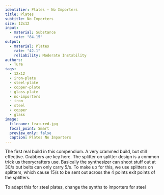 ```yaml
---
identifier: Plates – No Importers
title: Plates
subtitle: No Importers
size: 12x12
input:
  - material: Substance
    rate: "84.15"
output:
  - material: Plates
    rate: "42.1"
    reliability: Moderate Instability
authors:
  - Ture
tags:
  - 12x12
  - iron-plate
  - steel-plate
  - copper-plate
  - glass-plate
  - no-importers
  - iron
  - steel
  - copper
  - glass
image:
  filename: featured.jpg
  focal_point: Smart
  preview_only: false
  caption: Plates No Importers
---
```

The first real build in this compendium. A very crammed build, but still effective. Grabbers are key here. The splitter on splitter design is a common trick us theorycrafters use. Basically the synthesizer can shoot stuff out at 30/s but belts can only carry 5/s. To make up for this, we use splitters on splitters, which cause 15/s to be sent out across the 4 points exit points of the splitters.

To adapt this for steel plates, change the synths to importers for steel